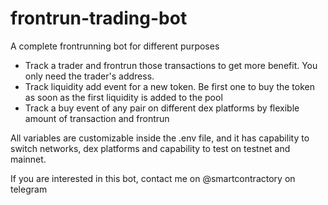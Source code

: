 # frontrun-trading-bot

A complete frontrunning bot for different purposes

- Track a trader and frontrun those transactions to get more benefit. You only need the trader's address.
- Track liquidity add event for a new token. Be first one to buy the token as soon as the first liquidity is added to the pool
- Track a buy event of any pair on different dex platforms by flexible amount of transaction and frontrun

All variables are customizable inside the .env file, and it has capability to switch networks, dex platforms and capability to test on testnet and mainnet.

If you are interested in this bot, contact me on @smartcontractory on telegram
